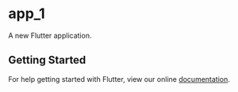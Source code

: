 # app_1

A new Flutter application.

## Getting Started

For help getting started with Flutter, view our online
[documentation](https://flutter.io/).
